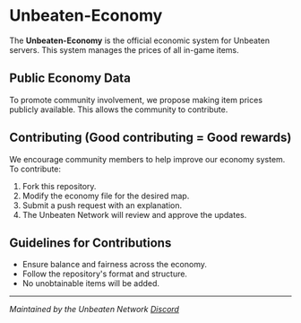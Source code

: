 # Unbeaten-Economy  
The **Unbeaten-Economy** is the official economic system for Unbeaten servers. This system manages the prices of all in-game items.  

## Public Economy Data  
To promote community involvement, we propose making item prices publicly available. This allows the community to contribute.  

## Contributing (Good contributing = Good rewards)  
We encourage community members to help improve our economy system. To contribute:  
1. Fork this repository.  
2. Modify the economy file for the desired map.  
3. Submit a push request with an explanation.  
4. The Unbeaten Network will review and approve the updates.  

## Guidelines for Contributions  
- Ensure balance and fairness across the economy.  
- Follow the repository's format and structure.  
- No unobtainable items will be added.  
---  
*Maintained by the Unbeaten Network [Discord](https://discord.gg/4QeCC7cMGn)*  
